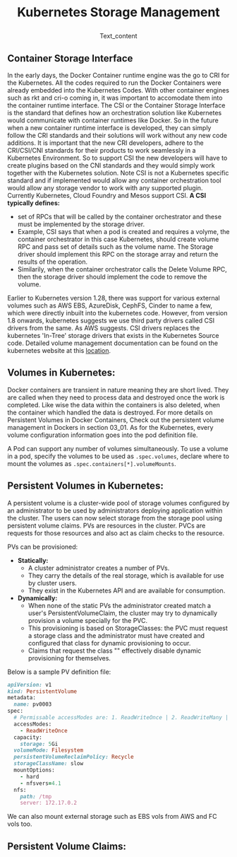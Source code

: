 
# <p style="text-align: center;">Kubernetes Storage Management</p>
<p style="text-align: center;">Text_content</p>


## Container Storage Interface<br>

In the early days, the Docker Container runtime engine was the go to CRI for the Kubernetes. All the codes required to run the Docker Containers were already embedded into the
Kubernetes Codes.
With other container engines such as rkt and cri-o coming in, it was important to accomodate them into the container runtime interface.
The CSI or the Container Storage Interface is the standard that defines how an orchestration solution like Kubernetes would communicate with container runtimes like Docker.
So in the future when a new container runtime interface is developed, they can simply follow the CRI standards and their solutions will work without any new code additions.
It is important that the new CRI developers, adhere to the CRI/CSI/CNI standards for their products to work seamlessly in a Kubernetes Environment.
So to support CSI the new developers will have to create plugins based on the CNI standards and they would simply work together with the Kubernetes solution.
Note CSI is not a Kubernetes specific standard and if implemented would allow any container orchestration tool would allow any storage vendor to work with any supported plugin.
Currently Kubernetes, Cloud Foundry and Mesos support CSI.
**A CSI typically defines:**
+ set of RPCs that will be called by the container orchestrator and these must be implemented by the storage driver.
+ Example, CSI says that when a pod is created and requires a volyme, the container orchestrator in this case Kubernetes, should create volume RPC and pass set of details such
  as the volume name. The Storage driver should implement this RPC on the storage array and return the results of the operation.
+ Similarily, when the container orchestrator calls the Delete Volume RPC, then the storage driver should implement the code to remove the volume.

Earlier to Kubernetes version 1.28, there was support for various external volumes such as AWS EBS, AzureDisk, CephFS, Cinder to name a few, which were directly inbuilt into 
the kubernetes code. However, from version 1.8 onwards, kubernetes suggests we use third party drivers called CSI drivers from the same.
As AWS suggests. CSI drivers replaces the kubernetes 'In-Tree' storage drivers that exists in the Kubernetes Source code.
Detailed volume management documentation can be found on the kubernetes website at this [location](https://kubernetes.io/docs/concepts/storage/volumes/#using-subpath).


## Volumes in Kubernetes:

Docker containers are transient in nature meaning they are short lived. They are called when they need to process data and destroyed once the work is completed.
Like wise the data within the containers is also deleted, when the container which handled the data is destroyed.
For more details on Persistent Volumes in Docker Containers, Check out the persistent volume management in Dockers in section 03_01.
As for the Kubernetes, every volume configuration information goes into the pod definition file.

A Pod can support any number of volumes simultaneously.
To use a volume in a pod, specify the volumes to be used as ```.spec.volumes```, declare where to mount the volumes as ```.spec.containers[*].volumeMounts```.


## Persistent Volumes in Kubernetes:

A persistent volume is a cluster-wide pool of storage volumes configured by an administrator to be used by administrators deploying application within the cluster.
The users can now select storage from the storage pool using persistent volume claims.
PVs are resources in the cluster. PVCs are requests for those resources and also act as claim checks to the resource.

PVs can be provisioned:
  + **Statically:**
    + A cluster administrator creates a number of PVs.
    + They carry the details of the real storage, which is available for use by cluster users.
    + They exist in the Kubernetes API and are available for consumption.
  + **Dynamically:**
    + When none of the static PVs the administrator created match a user's PersistentVolumeClaim, the cluster may try to dynamically provision a volume specially for the PVC.
    + This provisioning is based on StorageClasses: the PVC must request a storage class and the administrator must have created and configured that class for dynamic 
    provisioning to occur.
    + Claims that request the class "" effectively disable dynamic provisioning for themselves.

Below is a sample PV definition file:

```ruby
apiVersion: v1
kind: PersistentVolume
metadata:
  name: pv0003
spec:
  # Permissable accessModes are: 1. ReadWriteOnce | 2. ReadWriteMany | 3. ReadOnlyMany
  accessModes:
    - ReadWriteOnce
  capacity:
    storage: 5Gi
  volumeMode: Filesystem
  persistentVolumeReclaimPolicy: Recycle
  storageClassName: slow
  mountOptions:
    - hard
    - nfsvers=4.1
  nfs:
    path: /tmp
    server: 172.17.0.2
```
We can also mount external storage such as EBS vols from AWS and FC vols too.

## Persistent Volume Claims:



